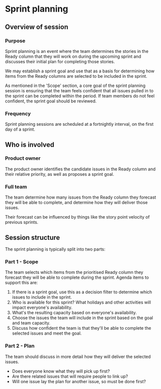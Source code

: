 # Sprint planning

## Overview of session

### Purpose

Sprint planning is an event where the team determines the stories in the Ready column that they will work on during the upcoming sprint and discusses their initial  plan for completing those stories.

We may establish a sprint goal and use that as a basis for determining how items from the Ready columns are selected to be included in the sprint.

As mentioned in the 'Scope' section, a core goal of the sprint planning session is ensuring that the team feels confident that all issues pulled in to the sprint can be  completed within the period. If team members do not feel confident, the sprint goal should be reviewed.

### Frequency

Sprint planning sessions are scheduled at a fortnightly interval, on the first day of a sprint.

## Who is involved

### Product owner

The product owner identifies the candidate issues in the Ready column and their relative priority, as well as proposes a sprint goal.

### Full team

The team determine how many issues from the Ready column they forecast they will be able to complete, and determine how they will deliver those issues.

Their forecast can be influenced by things like the story point velocity of previous sprints.

## Session structure

The sprint planning is typically split into two parts:

### Part 1 - Scope

The team selects which items from the prioritised Ready column they forecast they will be able to complete during the sprint. Agenda items to support this are:

1. If there is a sprint goal, use this as a decision filter to determine which issues to include in the sprint.
2. Who is available for this sprint? What holidays and other activities will impact everyone's availability.
3. What's the resulting capacity based on everyone's availability.
4. Choose the issues the team will include in the sprint based on the goal and team capacity.
5. Discuss how confident the team is that they'll be able to complete the selected issues and meet the goal.

### Part 2 - Plan

The team should discuss in more detail how they will deliver the selected issues.

* Does everyone know what they will pick up first?
* Are there related issues that will require people to link up?
* Will one issue lay the plan for another issue, so must be done first?
